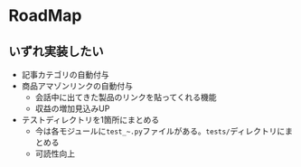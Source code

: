 # RoadMap

## いずれ実装したい
- 記事カテゴリの自動付与
- 商品アマゾンリンクの自動付与
    - 会話中に出てきた製品のリンクを貼ってくれる機能
    - 収益の増加見込みUP
- テストディレクトリを1箇所にまとめる
    - 今は各モジュールに`test_~.py`ファイルがある。`tests/`ディレクトリにまとめる
    - 可読性向上
